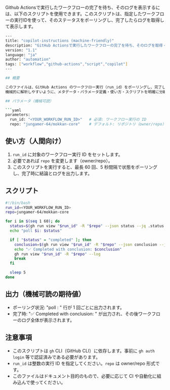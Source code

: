 Github Actionsで実行したワークフローの完了を待ち、そのログを表示するには、以下のスクリプトを使用できます。このスクリプトは、指定したワークフローの実行IDを使って、そのステータスをポーリングし、完了したらログを取得して表示します。

```bash
---
title: "copilot-instructions (machine-friendly)"
description: "GitHub Actionsで実行したワークフローの完了を待ち、そのログを取得・表示するための、AIが解析しやすい形式の説明とスクリプト。"
version: "1.1"
language: "ja"
author: "automation"
tags: ["workflow","github-actions","script","copilot"]
---

## 概要

このファイルは、GitHub Actions のワークフロー実行（run_id）をポーリングし、完了したら実行結果（conclusion）とログを取得して表示するための短いシェルスクリプトを含みます。  
機械的に解析しやすいように、メタデータ・パラメータ定義・使い方・スクリプトを明確に分離しています。

## パラメータ（機械可読）

```yaml
parameters:
  run_id: "<YOUR_WORKFLOW_RUN_ID>"   # 必須: ワークフロー実行の ID
  repo: "jungamer-64/mokkan-core"    # デフォルト: リポジトリ（owner/repo）
```

## 使い方（人間向け）

1. `run_id` に対象のワークフロー実行 ID をセットします。  
2. 必要であれば `repo` を変更します（owner/repo）。  
3. このスクリプトを実行すると、最長 60 回、5 秒間隔で状態をポーリングし、完了時に結論とログを出力します。

## スクリプト

```bash
#!/bin/bash
run_id=<YOUR_WORKFLOW_RUN_ID>
repo=jungamer-64/mokkan-core

for i in $(seq 1 60); do
  status=$(gh run view "$run_id" -R "$repo" --json status --jq .status 2>/dev/null || echo "error")
  echo "poll $i: $status"

  if [ "$status" = "completed" ]; then
    conclusion=$(gh run view "$run_id" -R "$repo" --json conclusion --jq .conclusion)
    echo "✅ Completed with conclusion: $conclusion"
    gh run view "$run_id" -R "$repo" --log
    break
  fi

  sleep 5
done
```

## 出力（機械可読の期待値）

- ポーリング状況: "poll <n>: <status>" 行が 1 回ごとに出力されます。  
- 完了時: "✅ Completed with conclusion: <conclusion>" が出力され、その後ワークフローのログ全体が表示されます。

## 注意事項

- このスクリプトは `gh` CLI（GitHub CLI）に依存します。事前に `gh auth login` 等で認証済みである必要があります。  
- `run_id` は整数の実行 ID を指定してください。`repo` は owner/repo 形式です。  
- このファイルはドキュメント目的のもので、必要に応じて CI や自動化に組み込んで使ってください。

```